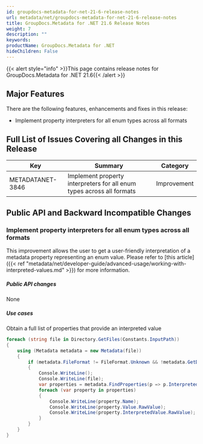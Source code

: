 ```yaml
---
id: groupdocs-metadata-for-net-21-6-release-notes
url: metadata/net/groupdocs-metadata-for-net-21-6-release-notes
title: GroupDocs.Metadata for .NET 21.6 Release Notes
weight: 7
description: ""
keywords: 
productName: GroupDocs.Metadata for .NET
hideChildren: False
---
```

{{< alert style="info" >}}This page contains release notes for GroupDocs.Metadata for .NET 21.6{{< /alert >}}

## Major Features

  
There are the following features, enhancements and fixes in this release:

*   Implement property interpreters for all enum types across all formats

## Full List of Issues Covering all Changes in this Release

| Key | Summary | Category |
| --- | --- | --- |
| METADATANET-3846 | Implement property interpreters for all enum types across all formats                               | Improvement         |



## Public API and Backward Incompatible Changes

### Implement property interpreters for all enum types across all formats

This improvement allows the user to get a user-friendly interpretation of a metadata property representing an enum value. Please refer to [this article]({{< ref "metadata/net/developer-guide/advanced-usage/working-with-interpreted-values.md" >}}) for more information.

##### Public API changes 

None

##### Use cases 

Obtain a full list of properties that provide an interpreted value

```csharp
foreach (string file in Directory.GetFiles(Constants.InputPath))
{
    using (Metadata metadata = new Metadata(file))
    {
        if (metadata.FileFormat != FileFormat.Unknown && !metadata.GetDocumentInfo().IsEncrypted)
        {
            Console.WriteLine();
            Console.WriteLine(file);
            var properties = metadata.FindProperties(p => p.InterpretedValue != null);
            foreach (var property in properties)
            {
                Console.WriteLine(property.Name);
                Console.WriteLine(property.Value.RawValue);
                Console.WriteLine(property.InterpretedValue.RawValue);
            }
        }
    }
}
```